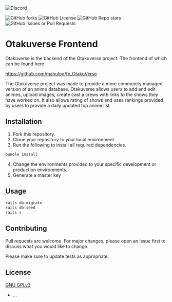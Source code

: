 ![Discord](https://img.shields.io/discord/1223802253010407516)


![GitHub forks](https://img.shields.io/github/forks/mahuloq/OtakuVerse)  ![GitHub License](https://img.shields.io/github/license/mahuloq/OtakuVerse) ![GitHub Repo stars](https://img.shields.io/github/stars/mahuloq/OtakuVerse) ![GitHub Issues or Pull Requests](https://img.shields.io/github/issues/mahuloq/OtakuVerse)




# Otakuverse Frontend

Otakuverse is the backend of the Otakuverse project. The frontend of which can be found here

https://github.com/mahuloq/fe_OtakuVerse

The Otakuverse project was made to provide a more community managed version of an anime database. Otakuverse allows users to add and edit animes, upload images, create cast a crews with links to the shows they have worked on. It also allows rating of shows and uses rankings provided by users to provide a daily updated top anime list. 

## Installation

1. Fork this repository.
2. Clone your repository to your local environment.
3. Run the following to install all required dependencies.
```bash
bundle install
```
4. Change the environments provided to your specific development or production environments.
5. Generate a master key

## Usage
```bash
rails db:migrate
rails db:seed
rails s
```

## Contributing

Pull requests are welcome. For major changes, please open an issue first
to discuss what you would like to change.

Please make sure to update tests as appropriate.

## License

[GNU GPLv3](https://choosealicense.com/licenses/gpl-3.0/#)

* ...
